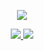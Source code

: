 <p align="center">
  <a href="https://github.com/MicroKibaco/MicroKibaco">
    <img src="https://github-readme-stats.wasabeef.vercel.app/api?username=MicroKibaco&show_icons=true&line_height=21&show_icons=true&theme=vue" />
  </a>
</p>

<p align="center">
  <a href="http://i.loli.net/2020/11/21/W5qAwLcnlXiF96f.png">
    <img src="https://img.shields.io/badge/微信公众号-brightness.svg"
  </a>  
  <a href="https://juejin.im/user/2752832844861800/posts">
    <img src="https://komarev.com/ghpvc/?username=MicroKibaco&color=brightgreen" />
  </a>  
</p>

 

